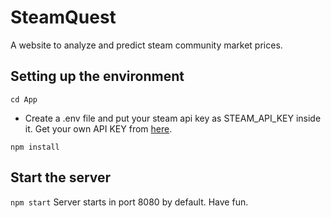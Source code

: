 # SteamQuest
A website to analyze and predict steam community market prices.

## Setting up the environment
```
cd App
```
 - Create a .env file and put your steam api key as STEAM_API_KEY inside it. Get your own API KEY from [here](https://steamcommunity.com/dev/registerkey).
```
npm install
```

## Start the server
```npm start``` 
Server starts in port 8080 by default. Have fun.
